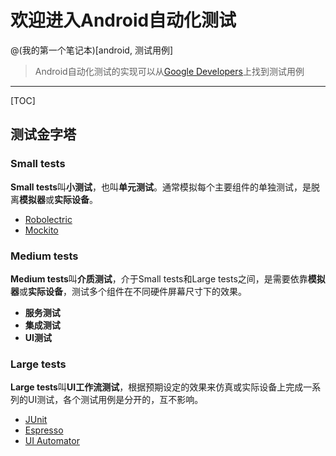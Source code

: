 # 欢迎进入Android自动化测试
@(我的第一个笔记本)[android, 测试用例]
> Android自动化测试的实现可以从[Google Developers](https://developer.android.google.cn/training/testing/index.html)上找到测试用例

---
[TOC]
## 测试金字塔

### Small tests
**Small tests**叫**小测试**，也叫**单元测试**。通常模拟每个主要组件的单独测试，是脱离**模拟器**或**实际设备**。
- [Robolectric](http://robolectric.org/)
- [Mockito](http://site.mockito.org/)

### Medium tests
**Medium tests**叫**介质测试**，介于Small tests和Large tests之间，是需要依靠**模拟器**或**实际设备**，测试多个组件在不同硬件屏幕尺寸下的效果。
- **服务测试**
- **集成测试**
- **UI测试**

### Large tests
**Large tests**叫**UI工作流测试**，根据预期设定的效果来仿真或实际设备上完成一系列的UI测试，各个测试用例是分开的，互不影响。
- [JUnit](http://junit.org/junit4/)
- [Espresso](https://developer.android.google.cn/training/testing/espresso/index.html)
- [UI Automator](https://developer.android.google.cn/training/testing/ui-automator.html)